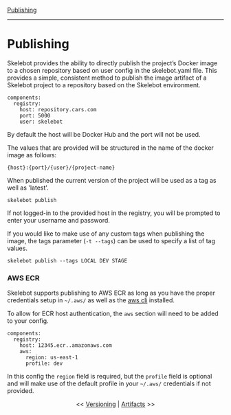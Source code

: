 [Publishing](publishing.md)

---

# Publishing

Skelebot provides the ability to directly publish the project’s Docker image to a chosen repository based on user config in the skelebot.yaml file. This provides a simple, consistent method to publish the image artifact of a Skelebot project to a repository based on the Skelebot environment.

```
components:
  registry:
    host: repository.cars.com
    port: 5000
    user: skelebot
```

By default the host will be Docker Hub and the port will not be used.

The values that are provided will be structured in the name of the docker image as follows:

```
{host}:{port}/{user}/{project-name}
```

When published the current version of the project will be used as a tag as well as 'latest'.

```
skelebot publish
```

If not logged-in to the provided host in the registry, you will be prompted to enter your username and password.

If you would like to make use of any custom tags when publishing the image, the tags parameter
(`-t --tags`) can be used to specify a list of tag values.

```
skelebot publish --tags LOCAL DEV STAGE
```

### AWS ECR
Skelebot supports publishing to AWS ECR as long as you have the proper credentials setup in `~/.aws/` as well as the [aws cli](https://aws.amazon.com/cli/) installed.

To allow for ECR host authentication, the `aws` section will need to be added to your config.

```
components:
  registry:
    host: 12345.ecr..amazonaws.com
    aws:
      region: us-east-1
      profile: dev
```

In this config the `region` field is required, but the `profile` field is optional and will make use of the default profile in your `~/.aws/` credentials if not provided.

<center><< <a href="versioning.html">Versioning</a>  |  <a href="artifacts.html">Artifacts</a> >></center>
